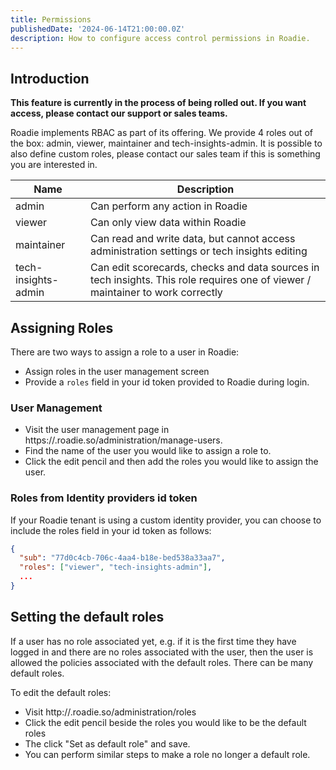 ```yaml
---
title: Permissions
publishedDate: '2024-06-14T21:00:00.0Z'
description: How to configure access control permissions in Roadie.
---
```


## Introduction
**This feature is currently in the process of being rolled out. If you want access, please contact our support or sales teams.**

Roadie implements RBAC as part of its offering. We provide 4 roles out of the box: admin, viewer, maintainer and tech-insights-admin. It is possible to also define custom roles, please contact our sales team if this is something you are interested in.

| Name | Description |
|------|-------------------|
| admin | Can perform any action in Roadie |
| viewer | Can only view data within Roadie |
| maintainer | Can read and write data, but cannot access administration settings or tech insights editing |
| tech-insights-admin | Can edit scorecards, checks and data sources in tech insights. This role requires one of viewer / maintainer to work correctly |

## Assigning Roles

There are two ways to assign a role to a user in Roadie:

- Assign roles in the user management screen
- Provide a `roles` field in your id token provided to Roadie during login.

### User Management

- Visit the user management page in https://<tenant name>.roadie.so/administration/manage-users.
- Find the name of the user you would like to assign a role to.
- Click the edit pencil and then add the roles you would like to assign the user.

### Roles from Identity providers id token

If your Roadie tenant is using a custom identity provider, you can choose to include the roles field in your id token as follows:

```json
{
  "sub": "77d0c4cb-706c-4aa4-b18e-bed538a33aa7",
  "roles": ["viewer", "tech-insights-admin"],
  ...
}
```

## Setting the default roles
If a user has no role associated yet, e.g. if it is the first time they have logged in and there are no roles associated with the user, then the user is allowed the policies associated with the default roles. There can be many default roles.

To edit the default roles:

- Visit http://<tenant name>.roadie.so/administration/roles
- Click the edit pencil beside the roles you would like to be the default roles
- The click "Set as default role" and save.
- You can perform similar steps to make a role no longer a default role.